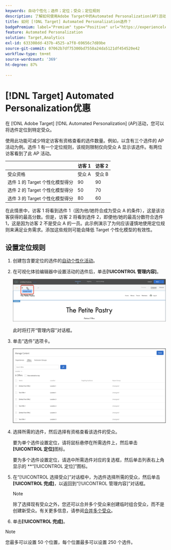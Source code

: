 ```yaml
---
keywords: 自动个性化；选件；定位；受众；定位规则
description: 了解如何使用Adobe Target中的Automated Personalization(AP)活动将各个选件定位到特定受众。
title: 如何 [!DNL Target] Automated Personalization选件？
badgePremium: label="Premium" type="Positive" url="https://experienceleague.adobe.com/docs/target/using/introduction/intro.html?lang=en#premium newtab=true" tooltip="See what's included in Target Premium."
feature: Automated Personalization
solution: Target,Analytics
exl-id: 633308dd-437b-4525-a7f8-69656c7d89be
source-git-commit: 07062b7df75300bd7558a24da5121df454520e42
workflow-type: tm+mt
source-wordcount: '369'
ht-degree: 87%

---
```


# [!DNL Target] Automated Personalization优惠

在 [!DNL Adobe Target] [!DNL Automated Personalization] (AP)活动，您可以将选件定位到特定受众。

使用此功能可减少特定访客有资格查看的选件数量。例如，以含有三个选件的 AP 活动为例。选件 1 有一个定位规则，该规则限制仅向受众 A 显示该选件。有两位访客看到了此 AP 活动。

|  | 访客 1 | 访客 2 |
|--- |--- |--- |
| 受众资格 | 受众 A | 受众 B |
| 选件 1 的 Target 个性化模型得分 | 90 | 90 |
| 选件 2 的 Target 个性化模型得分 | 50 | 70 |
| 选件 3 的 Target 个性化模型得分 | 80 | 60 |

在此情景中，访客 1 将看到选件 1（因为他/她符合成为受众 A 的条件），这是该访客获得的最高分数。但是，访客 2 将看到选件 2，即便他/她的最高分数符合选件 1，这是因为访客 2 不是受众 A 的一员。此示例演示了为何应该谨慎地使用定位规则来满足业务需求。添加这些规则可能会降低 Target 个性化模型的有效性。

## 设置定位规则

1. 创建包含要定位的选件的[自动个性化活动](/help/main/c-activities/t-automated-personalization/create-ap-activity.md)。
1. 在可视化体验编辑器中设置活动的选件后，单击&#x200B;**[!UICONTROL 管理内容]**。

   ![管理内容](/help/main/c-activities/t-automated-personalization/assets/manage-content.png)

   此时将打开“管理内容”对话框。

1. 单击“选件”选项卡。

   ![“选件”页面](/help/main/c-activities/t-automated-personalization/assets/manage-content-offers.png)

1. 选择所需的选件，然后选择有资格查看该选件的受众。

   要为单个选件设置定位，请将鼠标悬停在所需选件上，然后单击&#x200B;**[!UICONTROL 定位]**&#x200B;图标。

   要为多个选件设置定位，请选中所需选件对应的复选框，然后单击列表右上角显示的 **“[!UICONTROL 定位]”图标。

1. 在“[!UICONTROL 选择受众]”对话框中，为选件选择所需的受众，然后单击&#x200B;**[!UICONTROL 完成]**，以返回到“[!UICONTROL 管理内容]”对话框。

   >[!NOTE]
   >
   >除了选择现有受众之外，您还可以合并多个受众来创建临时组合受众，而不是创建新受众。有关更多信息，请参阅[合并多个受众](/help/main/c-target/combining-multiple-audiences.md#concept_A7386F1EA4394BD2AB72399C225981E5)。

1. 单击&#x200B;**[!UICONTROL 完成]**。

>[!NOTE]
>
>您最多可以设置 50 个位置，每个位置最多可以设置 250 个选件。
